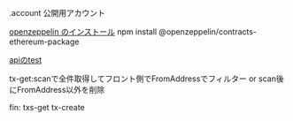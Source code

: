 .account 公開用アカウント

[openzeppelin のインストール](https://github.com/OpenZeppelin/openzeppelin-contracts-ethereum-package)
npm install @openzeppelin/contracts-ethereum-package

[apiのtest](https://ch7s5hybm7.execute-api.ap-northeast-1.amazonaws.com/dev)

tx-get:scanで全件取得してフロント側でFromAddressでフィルター or scan後にFromAddress以外を削除

fin:
txs-get
tx-create
